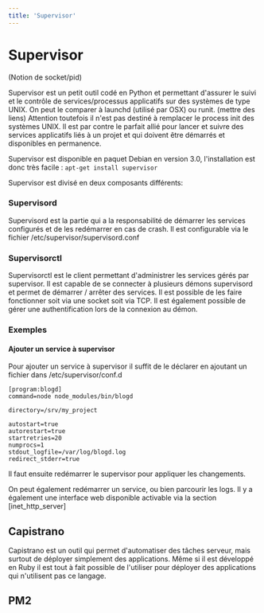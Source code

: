 ```yaml
---
title: 'Supervisor'
---
```


# Supervisor

(Notion de socket/pid)

Supervisor est un petit outil codé en Python et permettant d'assurer le suivi et le contrôle de services/processus applicatifs sur des systèmes de type UNIX.
On peut le comparer à launchd (utilisé par OSX) ou runit. (mettre des liens)
Attention toutefois il n'est pas destiné à remplacer le process init des systèmes UNIX.
Il est par contre le parfait allié pour lancer et suivre des services applicatifs liés à un projet et qui doivent être démarrés et disponibles en permanence.

Supervisor est disponible en paquet Debian en version 3.0, l'installation est donc très facile :
`apt-get install supervisor`

Supervisor est divisé en deux composants différents:
### Supervisord
Supervisord est la partie qui a la responsabilité de démarrer les services configurés et de les redémarrer en cas de crash. Il est configurable via le fichier /etc/supervisor/supervisord.conf

### Supervisorctl
Supervisorctl est le client permettant d'administrer les services gérés par supervisor. Il est capable de se connecter à plusieurs démons supervisord et permet de démarrer / arrêter des services. Il est possible de les faire fonctionner soit via une socket soit via TCP. Il est également possible de gérer une authentification lors de la connexion au démon.

### Exemples
#### Ajouter un service à supervisor
Pour ajouter un service à supervisor il suffit de le déclarer en ajoutant un fichier dans /etc/supervisor/conf.d

```
[program:blogd]
command=node node_modules/bin/blogd

directory=/srv/my_project

autostart=true
autorestart=true
startretries=20
numprocs=1
stdout_logfile=/var/log/blogd.log
redirect_stderr=true
```

Il faut ensuite redémarrer le supervisor pour appliquer les changements.

On peut également redémarrer un service, ou bien parcourir les logs.
Il y a également une interface web disponible activable via la section [inet_http_server]

## Capistrano
Capistrano est un outil qui permet d'automatiser des tâches serveur, mais surtout de déployer simplement des applications. Même si il est développé en Ruby il est tout à fait possible de l'utiliser pour déployer des applications qui n'utilisent pas ce langage.

## PM2